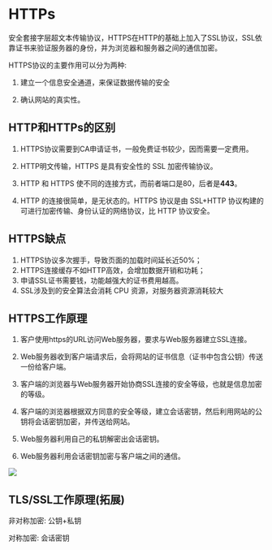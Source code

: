 # HTTPs

安全套接字层超文本传输协议，HTTPS在HTTP的基础上加入了SSL协议，SSL依靠证书来验证服务器的身份，并为浏览器和服务器之间的通信加密。

HTTPS协议的主要作用可以分为两种:

1. 建立一个信息安全通道，来保证数据传输的安全

2. 确认网站的真实性。

## HTTP和HTTPs的区别

1. HTTPS协议需要到CA申请证书，一般免费证书较少，因而需要一定费用。

2. HTTP明文传输，HTTPS 是具有安全性的 SSL 加密传输协议。

3. HTTP 和 HTTPS 使不同的连接方式，而前者端口是80，后者是**443**。

4. HTTP 的连接很简单，是无状态的。HTTPS 协议是由 SSL+HTTP 协议构建的可进行加密传输、身份认证的网络协议，比 HTTP 协议安全。

## HTTPS缺点

1. HTTPS协议多次握手，导致页面的加载时间延长近50%；
2. HTTPS连接缓存不如HTTP高效，会增加数据开销和功耗；
3. 申请SSL证书需要钱，功能越强大的证书费用越高。
4. SSL涉及到的安全算法会消耗 CPU 资源，对服务器资源消耗较大

## HTTPS工作原理

1. 客户使用https的URL访问Web服务器，要求与Web服务器建立SSL连接。

2. Web服务器收到客户端请求后，会将网站的证书信息（证书中包含公钥）传送一份给客户端。

3. 客户端的浏览器与Web服务器开始协商SSL连接的安全等级，也就是信息加密的等级。

4. 客户端的浏览器根据双方同意的安全等级，建立会话密钥，然后利用网站的公钥将会话密钥加密，并传送给网站。

5. Web服务器利用自己的私钥解密出会话密钥。

6. Web服务器利用会话密钥加密与客户端之间的通信。

![](https://pic4.zhimg.com/80/v2-a994fbf3094d737814fe01c2b919477b_720w.jpg)

## TLS/SSL工作原理(拓展)

非对称加密: 公钥+私钥

对称加密: 会话密钥
